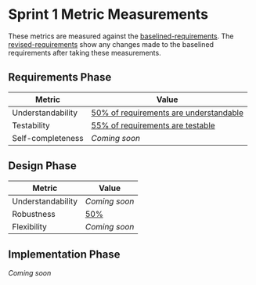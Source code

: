 # Sprint 1 Metric Measurements

These metrics are measured against the [baselined-requirements](./baselined-requirements.md). The [revised-requirements](./revised-requirements.md) show any changes made to the baselined requirements after taking these measurements.


## Requirements Phase

Metric | Value
--- | ---
Understandability | [50% of requirements are understandable](./requirements-understandability-measurements.md)
Testability | [55% of requirements are testable](./requirements-testability-measurements.md)
Self-completeness | *Coming soon*


## Design Phase

Metric | Value
--- | ---
Understandability | *Coming soon*
Robustness | [50%](./design-robustness-measurements.md)
Flexibility | *Coming soon*


## Implementation Phase

*Coming soon*
